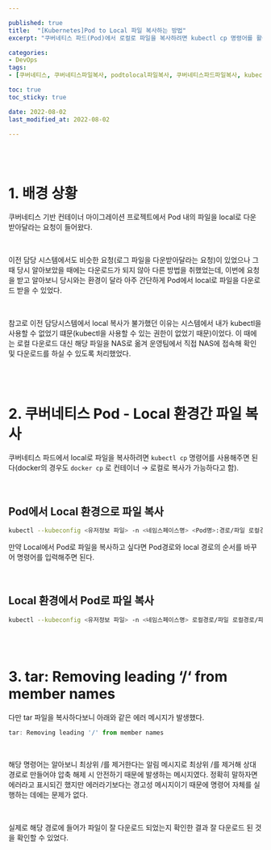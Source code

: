 ```yaml
---

published: true
title:  "[Kubernetes]Pod to Local 파일 복사하는 방법"
excerpt: "쿠버네티스 파드(Pod)에서 로컬로 파일을 복사하려면 kubectl cp 명령어를 활용하면 된다"

categories:
- DevOps
tags:
- [쿠버네티스, 쿠버네티스파일복사, podtolocal파일복사, 쿠버네티스파드파일복사, kubectl, kubectl사용법, kubernetes, k8s, DevOpsengineer, 데브옵스, 데브옵스엔지니어]

toc: true
toc_sticky: true

date: 2022-08-02
last_modified_at: 2022-08-02

---
```


<br/><br/>

# 1. 배경 상황

쿠버네티스 기반 컨테이너 마이그레이션 프로젝트에서 Pod 내의 파일을 local로 다운받아달라는 요청이 들어왔다.

<br/>

이전 담당 시스템에서도 비슷한 요청(로그 파일을 다운받아달라는 요청)이 있었으나 그 때 당시 알아보았을 때에는 다운로드가 되지 않아 다른 방법을 취했었는데, 이번에 요청을 받고 알아보니 당시와는 환경이 달라 아주 간단하게 Pod에서 local로 파일을 다운로드 받을 수 있었다.

<br/>

참고로 이전 담당시스템에서 local 복사가 불가했던 이유는 시스템에서 내가 kubectl을 사용할 수 없었기 떄문(kubectl을 사용할 수 있는 권한이 없었기 때문)이었다. 이 때에는 로컬 다운로드 대신 해당 파일을 NAS로 옮겨 운영팀에서 직접 NAS에 접속해 확인 및 다운로드를 하실 수 있도록 처리했었다.

<br/><br/>

# 2. 쿠버네티스 Pod - Local 환경간 파일 복사

쿠버네티스 파드에서 local로 파일을 복사하려면 `kubectl cp` 명령어를 사용해주면 된다(docker의 경우도 `docker cp` 로 컨테이너 → 로컬로 복사가 가능하다고 함).

<br/>

## Pod에서 Local 환경으로 파일 복사

```bash
kubectl --kubeconfig <유저정보 파일> -n <네임스페이스명> <Pod명>:경로/파일 로컬경로/파일
```

만약 Local에서 Pod로 파일을 복사하고 싶다면 Pod경로와 local 경로의 순서를 바꾸어 명령어를 입력해주면 된다.

<br/>

## Local 환경에서 Pod로 파일 복사

```bash
kubectl --kubeconfig <유저정보 파일> -n <네임스페이스명> 로컬경로/파일 로컬경로/파일<Pod명>:경로/파일
```

<br/><br/>

# 3. tar: Removing leading ‘/‘ from member names

다만 tar 파일을 복사하다보니 아래와 같은 에러 메시지가 발생했다.

```jsx
tar: Removing leading '/' from member names
```

<br/>

해당 명령어는 알아보니 최상위 /를 제거한다는 알림 메시지로 최상위 /를 제거해 상대경로로 만들어야 압축 해제 시 안전하기 때문에 발생하는 메시지였다. 정확히 말하자면 에러라고 표시되긴 했지만 에러라기보다는 경고성 메시지이기 때문에 명령어 자체를 실행하는 데에는 문제가 없다.

<br/>

실제로 해당 경로에 들어가 파일이 잘 다운로드 되었는지 확인한 결과 잘 다운로드 된 것을 확인할 수 있었다.

<br/><br/>